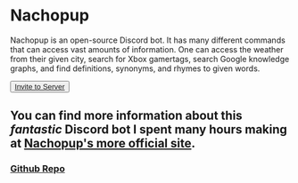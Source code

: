 # Nachopup

Nachopup is an open-source Discord bot. It has many different commands that can access vast amounts of information. One can access the weather from their given city, search for Xbox gamertags, search Google knowledge graphs, and find definitions, synonyms, and rhymes to given words.

<button><a href="https://cutt.ly/nachopup" title="_blank">Invite to Server</a></button>

## You can find more information about this *fantastic* Discord bot I spent many hours making at [Nachopup's more official site](https://nachopup.locuroid.com).

### [Github Repo](https://github.com/locuroid/nachopup)
